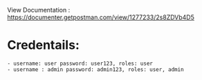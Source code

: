 View Documentation : https://documenter.getpostman.com/view/1277233/2s8ZDVb4D5

# Credentails:
    - username: user password: user123, roles: user
    - username : admin password: admin123, roles: user, admin
    

